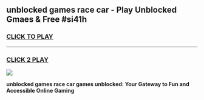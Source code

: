 
## unblocked games race car - Play Unblocked Gmaes & Free #si41h
<h3>
<a href="https://premium.freeplayer.one?title=unblocked_games_race_car&ref=03M">CLICK TO PLAY</a></h3>
<hr>

<h3>
<a href="https://premium.freeplayer.one?title=unblocked_games_race_car&ref=03M">CLICK 2 PLAY</a>
  
</h3>

<a href="https://premium.freeplayer.one?title=unblocked_games_race_car&ref=03M"><img src="https://clearcache.store/games.png"></a>


**unblocked games race car games unblocked: Your Gateway to Fun and Accessible Online Gaming**
